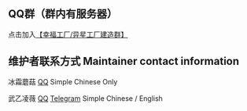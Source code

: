 
## QQ群（群内有服务器）

点击加入[【幸福工厂/异星工厂建造群】](https://qm.qq.com/q/8fPrHJ44G4)

## 维护者联系方式 Maintainer contact information

冰霜蘑菇 [QQ](https://wpa.qq.com/msgrd?v=3&uin=1056484009&site=qq&menu=yes) Simple Chinese Only

武乙凌薇 [QQ](https://wpa.qq.com/msgrd?v=3&uin=2037466993&site=qq&menu=yes) [Telegram](https://t.me/WuYilingwei) Simple Chinese / English
